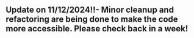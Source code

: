 ## Update on 11/12/2024!!- Minor cleanup and refactoring are being done to make the code more accessible. Please check back in a week!
